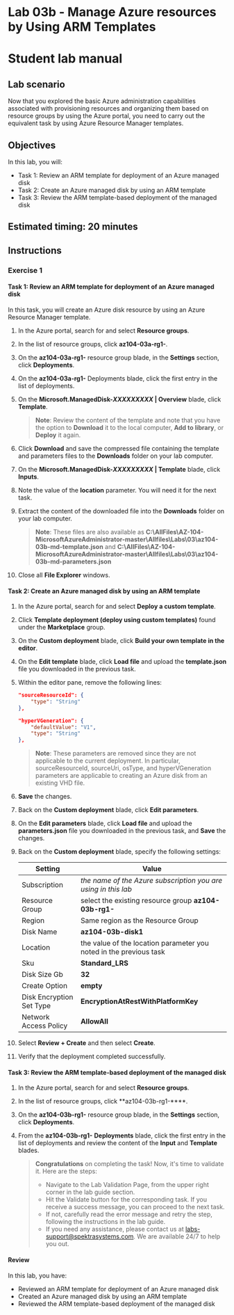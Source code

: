 # Lab 03b - Manage Azure resources by Using ARM Templates
# Student lab manual

## Lab scenario
Now that you explored the basic Azure administration capabilities associated with provisioning resources and organizing them based on resource groups by using the Azure portal, you need to carry out the equivalent task by using Azure Resource Manager templates.

## Objectives

In this lab, you will:

+ Task 1: Review an ARM template for deployment of an Azure managed disk
+ Task 2: Create an Azure managed disk by using an ARM template
+ Task 3: Review the ARM template-based deployment of the managed disk

## Estimated timing: 20 minutes

## Instructions


### Exercise 1

#### Task 1: Review an ARM template for deployment of an Azure managed disk

In this task, you will create an Azure disk resource by using an Azure Resource Manager template.

1. In the Azure portal, search for and select **Resource groups**. 

1. In the list of resource groups, click **az104-03a-rg1-<inject key="DeploymentID" enableCopy="false" />**.

1. On the **az104-03a-rg1-<inject key="DeploymentID" enableCopy="false" />** resource group blade, in the **Settings** section, click **Deployments**.

1. On the **az104-03a-rg1-<inject key="DeploymentID" enableCopy="false" />** Deployments blade, click the first entry in the list of deployments.

1. On the **Microsoft.ManagedDisk-*XXXXXXXXX* \| Overview** blade, click **Template**.

    >**Note**: Review the content of the template and note that you have the option to **Download** it to the local computer, **Add to library**, or **Deploy** it again.

1. Click **Download** and save the compressed file containing the template and parameters files to the **Downloads** folder on your lab computer.

1. On the **Microsoft.ManagedDisk-*XXXXXXXXX* \| Template** blade, click **Inputs**.

1. Note the value of the **location** parameter. You will need it for the next task.

1. Extract the content of the downloaded file into the **Downloads** folder on your lab computer.

    >**Note**: These files are also available as **C:\AllFiles\AZ-104-MicrosoftAzureAdministrator-master\Allfiles\Labs\03\az104-03b-md-template.json** and **C:\AllFiles\AZ-104-MicrosoftAzureAdministrator-master\Allfiles\Labs\03\az104-03b-md-parameters.json**
    
1. Close all **File Explorer** windows.

#### Task 2: Create an Azure managed disk by using an ARM template

1. In the Azure portal, search for and select **Deploy a custom template**.

1. Click **Template deployment (deploy using custom templates)** found under the **Marketplace** group.

1. On the **Custom deployment** blade, click **Build your own template in the editor**.

1. On the **Edit template** blade, click **Load file** and upload the **template.json** file you downloaded in the previous task.

1. Within the editor pane, remove the following lines:

   ```json
   "sourceResourceId": {
       "type": "String"
   },
   ```

   ```json
   "hyperVGeneration": {
       "defaultValue": "V1",
       "type": "String"
   },      
   ```

    >**Note**: These parameters are removed since they are not applicable to the current deployment. In particular, sourceResourceId, sourceUri, osType, and hyperVGeneration parameters are applicable to creating an Azure disk from an existing VHD file.

1. **Save** the changes.

1. Back on the **Custom deployment** blade, click **Edit parameters**. 

1. On the **Edit parameters** blade, click **Load file** and upload the **parameters.json** file you downloaded in the previous task, and **Save** the changes.

1. Back on the **Custom deployment** blade, specify the following settings:

    | Setting | Value |
    | --- |--- |
    | Subscription | *the name of the Azure subscription you are using in this lab* |
    | Resource Group | select the existing resource group **az104-03b-rg1-<inject key="DeploymentID" enableCopy="false" />** |
    | Region | Same region as the Resource Group |
    | Disk Name | **az104-03b-disk1** |
    | Location | the value of the location parameter you noted in the previous task |
    | Sku | **Standard_LRS** |
    | Disk Size Gb | **32** |
    | Create Option | **empty** |
    | Disk Encryption Set Type | **EncryptionAtRestWithPlatformKey** |
    | Network Access Policy | **AllowAll** |

1. Select **Review + Create** and then select **Create**.

1. Verify that the deployment completed successfully.

#### Task 3: Review the ARM template-based deployment of the managed disk

1. In the Azure portal, search for and select **Resource groups**. 

1. In the list of resource groups, click **az104-03b-rg1-<inject key="DeploymentID" enableCopy="false" />****.

1. On the **az104-03b-rg1-<inject key="DeploymentID" enableCopy="false" />** resource group blade, in the **Settings** section, click **Deployments**.

1. From the **az104-03b-rg1-<inject key="DeploymentID" enableCopy="false" />** **Deployments** blade, click the first entry in the list of deployments and review the content of the **Input** and **Template** blades.
    
   > **Congratulations** on completing the task! Now, it's time to validate it. Here are the steps:
   > - Navigate to the Lab Validation Page, from the upper right corner in the lab guide section.
   > - Hit the Validate button for the corresponding task. If you receive a success message, you can proceed to the next task. 
   > - If not, carefully read the error message and retry the step, following the instructions in the lab guide.
   > - If you need any assistance, please contact us at labs-support@spektrasystems.com. We are available 24/7 to help you out.

#### Review

In this lab, you have:

- Reviewed an ARM template for deployment of an Azure managed disk
- Created an Azure managed disk by using an ARM template
- Reviewed the ARM template-based deployment of the managed disk
